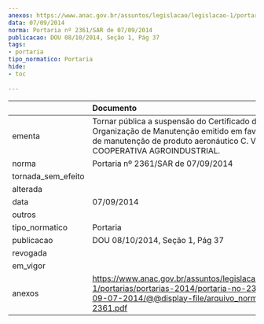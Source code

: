 ```yaml
---
anexos: https://www.anac.gov.br/assuntos/legislacao/legislacao-1/portarias/portarias-2014/portaria-no-2361-sar-de-09-07-2014/@@display-file/arquivo_norma/PA2014-2361.pdf
data: 07/09/2014
norma: Portaria nº 2361/SAR de 07/09/2014
publicacao: DOU 08/10/2014, Seção 1, Pág 37
tags:
- portaria
tipo_normatico: Portaria
hide: 
- toc 
 
---
```


|                    | Documento                                                                                                                                                                   |
|:-------------------|:----------------------------------------------------------------------------------------------------------------------------------------------------------------------------|
| ementa             | Tornar pública a suspensão do Certificado de Organização de Manutenção emitido em favor da oficina de manutenção de produto aeronáutico C. VALE COOPERATIVA AGROINDUSTRIAL. |
| norma              | Portaria nº 2361/SAR de 07/09/2014                                                                                                                                          |
| tornada_sem_efeito |                                                                                                                                                                             |
| alterada           |                                                                                                                                                                             |
| data               | 07/09/2014                                                                                                                                                                  |
| outros             |                                                                                                                                                                             |
| tipo_normatico     | Portaria                                                                                                                                                                    |
| publicacao         | DOU 08/10/2014, Seção 1, Pág 37                                                                                                                                             |
| revogada           |                                                                                                                                                                             |
| em_vigor           |                                                                                                                                                                             |
| anexos             | https://www.anac.gov.br/assuntos/legislacao/legislacao-1/portarias/portarias-2014/portaria-no-2361-sar-de-09-07-2014/@@display-file/arquivo_norma/PA2014-2361.pdf           |